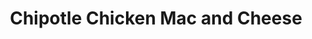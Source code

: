 ---
excerpt: Very good meal prep mac and cheese
title: Chipotle Chicken Mac and Cheese
category: cooking
tags: [american, lowcal]
rating: 9
servings: 6

ingredients:
- 
  name: 8oz Barilla Protein plus Penne
  nutritionId: 65268276c1b69a0008b53f0b
  servings: 4
  link: https://www.nutritionix.com/i/barilla/protein-plus-penne/65268276c1b69a0008b53f0b
- 3tbsp light butter
- 3tbsp flour
- 
  name: 2 cups fairlife skim milk
  nutritionId: 5badd2dfe65912094203d466
  link: https://www.nutritionix.com/i/fairlife/skim-milk/5badd2dfe65912094203d466
  servings: 2
- 4 chipotle peppers in adobo
- 1/4 cup whipped cream cheese
- 1.5 cups low fat cheddar cheese
- 1 cup low fat mozzarella
- 1/2 tsp salt
- 1/2 tsp pepper
- 1/2 tsp garlic powder
- 1/2 tsp onion powder
- 1/2 tsp cumin
- 1 tsp chili powder
- 1.5lbs boneless skinless chicken breast
- 1/2 cup chicken broth

directions:
- Sear the chicken on one side in a pan with light butter. Cook for 4-5 minutes.
- Flip the chicken, add some chicken broth, and cover the pan, poaching the chicken.
- Once chicken is fully cooked, add to a stand mixer and shred.
- Cook protein pasta according to instructions
- Make roux by adding butter and flour to a large pot.
- Add milk and whipped cream cheese
- Add rest of cheeses slowly until melted
- Add in noodles, then chicken breast. Mix thoroughly.
---